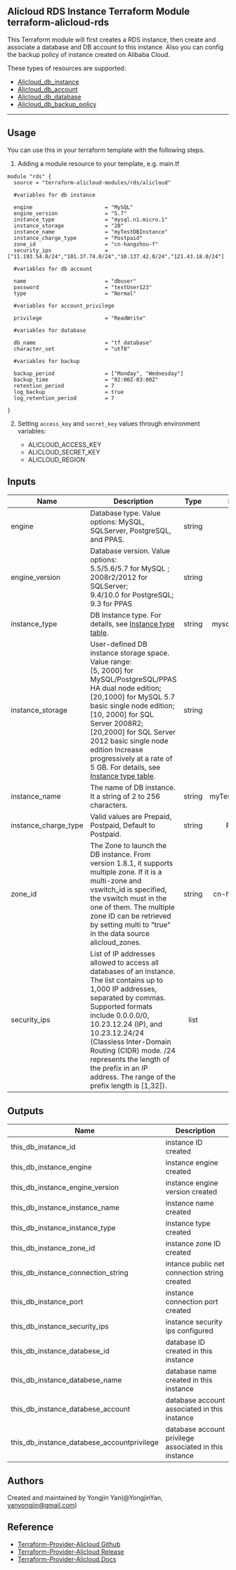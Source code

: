 Alicloud RDS Instance Terraform Module   
terraform-alicloud-rds
---

This Terraform module will first creates a RDS instance, then create and associate a database and DB account to this instance.
Also you can config the backup policy of instance created on Alibaba Cloud.

These types of resources are supported:

* [Alicloud_db_instance](https://www.terraform.io/docs/providers/alicloud/r/db_instance.html)
* [Alicloud_db_account](https://www.terraform.io/docs/providers/alicloud/r/db_account.html)
* [Alicloud_db_database](https://www.terraform.io/docs/providers/alicloud/r/db_database.html)
* [Alicloud_db_backup_policy](https://www.terraform.io/docs/providers/alicloud/r/db_backup_policy.html)

----------------------


Usage
-----
You can use this in your terraform template with the following steps.

1. Adding a module resource to your template, e.g. main.tf
    
```hcl
module "rds" {
  source = "terraform-alicloud-modules/rds/alicloud"

  #variables for db instance
  
  engine                       = "MySQL"
  engine_version               = "5.7"
  instance_type                = "mysql.n1.micro.1"
  instance_storage             = "20"
  instance_name                = "myTestDBInstance"
  instance_charge_type         = "Postpaid"
  zone_id                      = "cn-hangzhou-f"
  security_ips                 = ["11.193.54.0/24","101.37.74.0/24","10.137.42.0/24","121.43.18.0/24"]

  #variables for db account
  
  name                         = "dbuser"
  password                     = "testUser123"
  type                         = "Normal"

  #variables for account_privilege

  privilege                    = "ReadWrite"

  #variables for database

  db_name                      = "tf_database"
  character_set                = "utf8"

  #variables for backup

  backup_period                = ["Monday", "Wednesday"]
  backup_time                  = "02:00Z-03:00Z"
  retention_period             = 7
  log_backup                   = true
  log_retention_period         = 7

}
```

2. Setting `access_key` and `secret_key` values through environment variables:

    - ALICLOUD_ACCESS_KEY
    - ALICLOUD_SECRET_KEY
    - ALICLOUD_REGION


## Inputs

| Name | Description | Type | Default | Required |
|------|-------------|:----:|:-----:|:-----:|
|engine               | Database type. Value options: MySQL, SQLServer, PostgreSQL, and PPAS.    |  string     |     MySQL      | yes |  
|engine_version       | Database version. Value options:<br>5.5/5.6/5.7 for MySQL ;<br>2008r2/2012 for SQLServer; <br>9.4/10.0 for PostgreSQL; <br>9.3 for PPAS   |   string  |    5.7    |    yes       | 
|instance_type        | DB Instance type. For details, see [Instance type table](https://www.alibabacloud.com/help/doc-detail/26312.htm).   |     string  |  mysql.n1.micro.1   |    yes       |  
|instance_storage     | User-defined DB instance storage space. Value range:<br>[5, 2000] for MySQL/PostgreSQL/PPAS HA dual node edition;<br>[20,1000] for MySQL 5.7 basic single node edition;<br>[10, 2000] for SQL Server 2008R2;<br>[20,2000] for SQL Server 2012 basic single node edition Increase progressively at a rate of 5 GB. For details, see [Instance type table](https://www.alibabacloud.com/help/doc-detail/26312.htm).   |    string   |     20      |     yes      | 
|instance_name        | The name of DB instance. It a string of 2 to 256 characters.    |  string     |     myTestDBInstance      |    no       | 
|instance_charge_type | Valid values are Prepaid, Postpaid, Default to Postpaid.  |  string     |     Postpaid      |     no      |  = "Postpaid"
|zone_id              | The Zone to launch the DB instance. From version 1.8.1, it supports multiple zone. If it is a multi-zone and vswitch_id is specified, the vswitch must in the one of them. The multiple zone ID can be retrieved by setting multi to "true" in the data source alicloud_zones.  |  string     |     cn-hangzhou-b      |   no        |  
|security_ips         | List of IP addresses allowed to access all databases of an instance. The list contains up to 1,000 IP addresses, separated by commas. Supported formats include 0.0.0.0/0, 10.23.12.24 (IP), and 10.23.12.24/24 (Classless Inter-Domain Routing (CIDR) mode. /24 represents the length of the prefix in an IP address. The range of the prefix length is [1,32]).    |   list    |    []      |      no     |  


## Outputs

| Name | Description |
|------|-------------|
| this_db_instance_id     |        instance ID created     |
| this_db_instance_engine     |    instance engine created         |
| this_db_instance_engine_version     |   instance engine version created          |
| this_db_instance_instance_name     |     instance name created        |
| this_db_instance_instance_type     |      instance type created       |
| this_db_instance_zone_id     |       instance zone ID created      |
| this_db_instance_connection_string     |     intance public net connection string created        |
| this_db_instance_port     |     instance connection port created         |
| this_db_instance_security_ips     |    instance security ips configured         |
| this_db_instance_databese_id    |      database ID created in this instance        |
| this_db_instance_databese_name    |     database name created in this instance         |
| this_db_instance_databese_account     |    database account associated in this instance          |
| this_db_instance_databese_accountprivilege     |    database account privilege associated in this instance         |


Authors
---------
Created and maintained by Yongjin Yan(@YongjinYan, yanyongjin@gmail.com)

Reference
---------
* [Terraform-Provider-Alicloud Github](https://github.com/terraform-providers/terraform-provider-alicloud)
* [Terraform-Provider-Alicloud Release](https://releases.hashicorp.com/terraform-provider-alicloud/)
* [Terraform-Provider-Alicloud Docs](https://www.terraform.io/docs/providers/alicloud/index.html)
